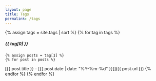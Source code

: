 ```yaml
---
layout: page
title: Tags
permalink: /tags
---
```


{% assign tags = site.tags | sort %}
{% for tag in tags %}
<a name="{{ tag | first | slugify }}"></a>
##### {{ tag[0] }} 
	{% assign posts = tag[1] %}
	{% for post in posts %}
[{{ post.title }} - [{{ post.date | date: "%Y-%m-%d" }}]]({{ post.url }})
	{% endfor %}
{% endfor %}

